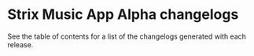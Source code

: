 # Strix Music App Alpha changelogs

See the table of contents for a list of the changelogs generated with each release. 
